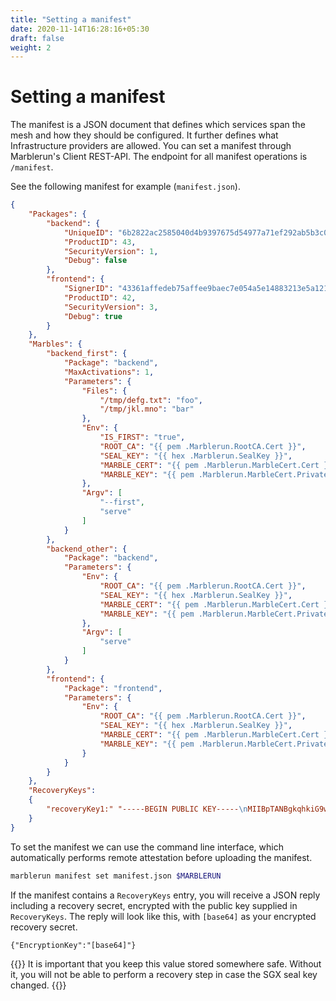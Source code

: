 ```yaml
---
title: "Setting a manifest"
date: 2020-11-14T16:28:16+05:30
draft: false
weight: 2
---
```


# Setting a manifest

The manifest is a JSON document that defines which services span the mesh and how they should be configured.
It further defines what Infrastructure providers are allowed.
You can set a manifest through Marblerun's Client REST-API.
The endpoint for all manifest operations is `/manifest`.

See the following manifest for example (`manifest.json`).

```json
{
    "Packages": {
        "backend": {
            "UniqueID": "6b2822ac2585040d4b9397675d54977a71ef292ab5b3c0a6acceca26074ae585",
            "ProductID": 43,
            "SecurityVersion": 1,
            "Debug": false
        },
        "frontend": {
            "SignerID": "43361affedeb75affee9baec7e054a5e14883213e5a121b67d74a0e12e9d2b7a",
            "ProductID": 42,
            "SecurityVersion": 3,
            "Debug": true
        }
    },
    "Marbles": {
        "backend_first": {
            "Package": "backend",
            "MaxActivations": 1,
            "Parameters": {
                "Files": {
                    "/tmp/defg.txt": "foo",
                    "/tmp/jkl.mno": "bar"
                },
                "Env": {
                    "IS_FIRST": "true",
                    "ROOT_CA": "{{ pem .Marblerun.RootCA.Cert }}",
                    "SEAL_KEY": "{{ hex .Marblerun.SealKey }}",
                    "MARBLE_CERT": "{{ pem .Marblerun.MarbleCert.Cert }}",
                    "MARBLE_KEY": "{{ pem .Marblerun.MarbleCert.Private }}"
                },
                "Argv": [
                    "--first",
                    "serve"
                ]
            }
        },
        "backend_other": {
            "Package": "backend",
            "Parameters": {
                "Env": {
                    "ROOT_CA": "{{ pem .Marblerun.RootCA.Cert }}",
                    "SEAL_KEY": "{{ hex .Marblerun.SealKey }}",
                    "MARBLE_CERT": "{{ pem .Marblerun.MarbleCert.Cert }}",
                    "MARBLE_KEY": "{{ pem .Marblerun.MarbleCert.Private }}"
                },
                "Argv": [
                    "serve"
                ]
            }
        },
        "frontend": {
            "Package": "frontend",
            "Parameters": {
                "Env": {
                    "ROOT_CA": "{{ pem .Marblerun.RootCA.Cert }}",
                    "SEAL_KEY": "{{ hex .Marblerun.SealKey }}",
                    "MARBLE_CERT": "{{ pem .Marblerun.MarbleCert.Cert }}",
                    "MARBLE_KEY": "{{ pem .Marblerun.MarbleCert.Private }}"
                }
            }
        }
    },
    "RecoveryKeys":
    {
        "recoveryKey1:" "-----BEGIN PUBLIC KEY-----\nMIIBpTANBgkqhkiG9w0BAQEFAAOCAZIAMIIBjQKCAYQAyokHE545y3lU4xsxrqXJ\n58jiaXN8yEdjjuKk0903zMT+FV62UeX17BQhrtdOIf4l4/V/xipqI+osAHBQpRY1\nwM1NCIFFlXUQGgXdtoWiAS7zfFKC+mNlB63Z0Z/50Iw9pl6AFWBQ+16lfmsPMnIu\nLHf4AL3KXVlpgPn6cmRfUoDBx6ITm2QrCDFlVu4j4isgnaZrw6VD0V+G9Mcpgs/0\n0XNmz72eMULfuW+4ULJI9Fx88wiNWWHeSI4vz83ylM5+1QntFROSYWBjgmCnm25j\nKbzV765CVTIU3qq3qkYmclpHfKKt7/TOgVOauvkMCYXyLJkSd1LGLIctWK8tCs1K\nnB237nNg+dZ67Zz9lBYKfNnFoudoc85+vXBRKIfV56FXiXrB32hF1DEj11viMPUr\nroMokLFtDCoAk0Xok4AFQDOgxTw7F8cHskjIYWVCmCqmDUI+FGttyVrc5YLSHAuR\nxQ2oxD0F44JXwxDc/C+OYzOApYl25rmR2nuqioDGpL6/ELRRAgMBAAE=\n-----END PUBLIC KEY-----\n"
    }
}
```

To set the manifest we can use the command line interface, which automatically performs remote attestation before uploading the manifest.

```bash
marblerun manifest set manifest.json $MARBLERUN
```

If the manifest contains a `RecoveryKeys` entry, you will receive a JSON reply including a recovery secret, encrypted with the public key supplied in `RecoveryKeys`. The reply will look like this, with `[base64]` as your encrypted recovery secret.

`{"EncryptionKey":"[base64]"}`

{{<alert>}}
It is important that you keep this value stored somewhere safe. Without it, you will not be able to perform a recovery step in case the SGX seal key changed.
{{<alert>}}
